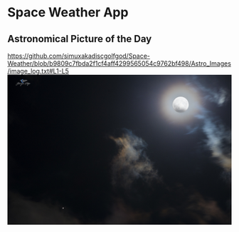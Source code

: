 # Space Weather App
## Astronomical Picture of the Day
https://github.com/simuxakadiscgolfgod/Space-Weather/blob/b9809c7fbda2f1cf4aff4299565054c9762bf498/Astro_Images/image_log.txt#L1-L5
![Image](Astro_Images/image.jpg)
